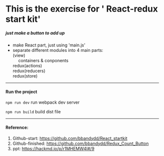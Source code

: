 # This is the exercise for ' React-redux start kit'

##### just make a button to add up 

- make React part, just using 'main.js'
- separate different modules into 4 main parts: 
</br> (view)
</br>&emsp;   containers & conponents
</br> redux(actions)
</br> redux(reducers)
</br> redux(store)
---------------
#### Run the project

`npm run dev` run webpack dev server

`npm run build` build dist file

-----------------

#### Reference:
1. Github-start: https://github.com/bbandydd/React_startkit
2. Github-finished: https://github.com/bbandydd/Redux_Count_Button
3. ppt: https://hackmd.io/p/r1MHEMW4l#/9

